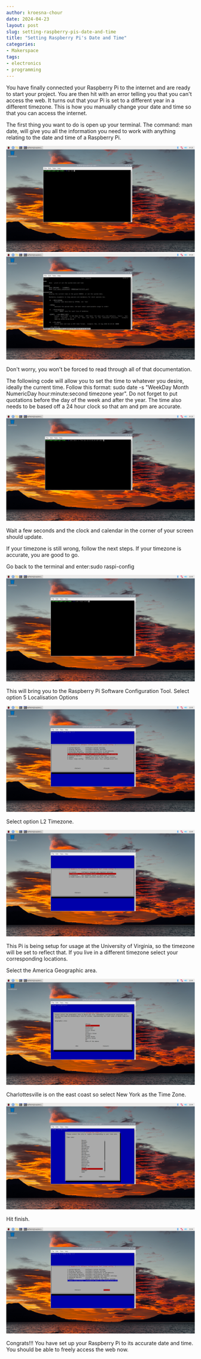 ```yaml
---
author: kroesna-chour
date: 2024-04-23
layout: post
slug: setting-raspberry-pis-date-and-time
title: "Setting Raspberry Pi's Date and Time"
categories:
- Makerspace
tags:
- electronics
- programming
---
```


You have finally connected your Raspberry Pi to the internet and are ready to start your project. You are then hit with an error telling you that you can't access the web. It turns out that your Pi is set to a different year in a different timezone. This is how you manually change your date and time so that you can access the internet. 

The first thing you want to do is open up your terminal. The command: man date, will give you all the information you need to work with anything relating to the date and time of a Raspberry Pi.

![](/assets/post-media/pitime/2024-04-23-pi1.png)
![](/assets/post-media/pitime/2024-04-23-pi2.png)

Don't worry, you won't be forced to read through all of that documentation.

The following code will allow you to set the time to whatever you desire, ideally the current time. Follow this format: sudo date -s "WeekDay Month NumericDay hour:minute:second timezone year". Do not forget to put quotations before the day of the week and after the year. The time also needs to be based off a 24 hour clock so that am and pm are accurate. 

![](/assets/post-media/pitime/2024-04-23-pi3.png)

Wait a few seconds and the clock and calendar in the corner of your screen should update. 

If your timezone is still wrong, follow the next steps. If your timezone is accurate, you are good to go. 

Go back to the terminal and enter:sudo raspi-config

![](/assets/post-media/pitime/2024-04-23-pi7.png)

This will bring you to the Raspberry Pi Software Configuration Tool. Select option 5 Localisation Options

![](/assets/post-media/pitime/2024-04-23-pi9.png)

Select option L2 Timezone.

![](/assets/post-media/pitime/2024-04-23-pi10.png)

This Pi is being setup for usage at the University of Virginia, so the timezone will be set to reflect that. If you live in a different timezone select your corresponding locations. 

Select the America Geographic area. 

![](/assets/post-media/pitime/2024-04-23-pi11.png)

Charlottesville is on the east coast so select New York as the Time Zone. 

![](/assets/post-media/pitime/2024-04-23-pi12.png)

Hit finish.

![](/assets/post-media/pitime/2024-04-23-pi4.png)

Congrats!!! You have set up your Raspberry Pi to its accurate date and time. You should be able to freely access the web now. 












